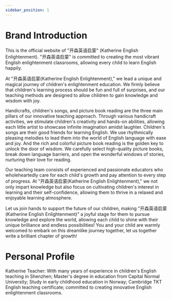 ```yaml
---
sidebar_position: 1
---
```


# Brand Introduction

This is the official website of "开森英语启蒙" (Katherine English Enlightenment). "开森英语启蒙" is committed to creating the most vibrant English enlightenment classrooms, allowing every child to learn English happily.

At "开森英语启蒙(Katherine English Enlightenment)," we lead a unique and magical journey of children's enlightenment education. We firmly believe that children's learning process should be fun and full of surprises, and our teaching methods are designed to allow children to gain knowledge and wisdom with joy.

Handicrafts, children's songs, and picture book reading are the three main pillars of our innovative teaching approach. Through various handicraft activities, we stimulate children's creativity and hands-on abilities, allowing each little artist to showcase infinite imagination amidst laughter. Children's songs are their good friends for learning English. We use rhythmically pleasing melodies to lead them into the world of English language with ease and joy. And the rich and colorful picture book reading is the golden key to unlock the door of wisdom. We carefully select high-quality picture books, break down language barriers, and open the wonderful windows of stories, nurturing their love for reading.

Our teaching team consists of experienced and passionate educators who wholeheartedly care for each child's growth and pay attention to every step of progress. At "开森英语启蒙(Katherine English Enlightenment)," we not only impart knowledge but also focus on cultivating children's interest in learning and their self-confidence, allowing them to thrive in a relaxed and enjoyable learning atmosphere.

Let us join hands to support the future of our children, making "开森英语启蒙(Katherine English Enlightenment)" a joyful stage for them to pursue knowledge and explore the world, allowing each child to shine with their unique brilliance and endless possibilities! You and your child are warmly welcomed to embark on this dreamlike journey together, let us together write a brilliant chapter of growth!

# Personal Profile

Katherine Teacher: With many years of experience in children's English teaching in Shenzhen; Master's degree in education from Capital Normal University; Study in early childhood education in Norway; Cambridge TKT English teaching certificate; committed to creating innovative English enlightenment classrooms.
